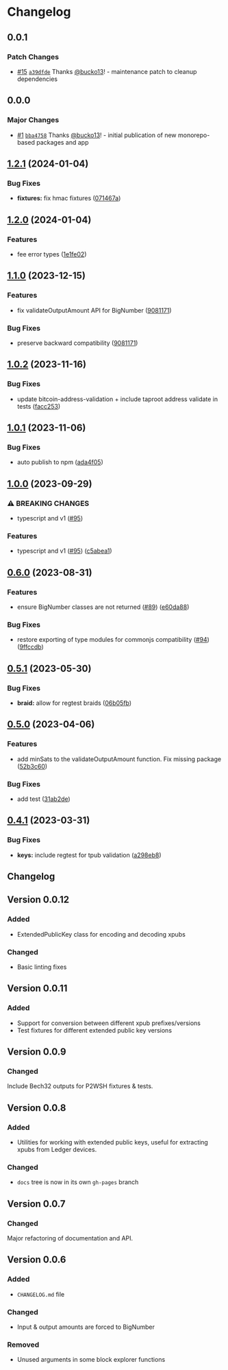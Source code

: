 # Changelog

## 0.0.1

### Patch Changes

- [#15](https://github.com/caravan-bitcoin/caravan/pull/15) [`a39dfde`](https://github.com/caravan-bitcoin/caravan/commit/a39dfde2aab9908370bc5eea032960b1939f1e14) Thanks [@bucko13](https://github.com/bucko13)! - maintenance patch to cleanup dependencies

## 0.0.0

### Major Changes

- [#1](https://github.com/caravan-bitcoin/caravan/pull/1) [`bba4758`](https://github.com/caravan-bitcoin/caravan/commit/bba47584018891aad88f2665521f2f8e4025beb2) Thanks [@bucko13](https://github.com/bucko13)! - initial publication of new monorepo-based packages and app

## [1.2.1](https://github.com/unchained-capital/unchained-bitcoin/compare/unchained-bitcoin-v1.2.0...unchained-bitcoin-v1.2.1) (2024-01-04)

### Bug Fixes

- **fixtures:** fix hmac fixtures ([071467a](https://github.com/unchained-capital/unchained-bitcoin/commit/071467a5be288319fb92f65c3e990deb80e8e9ca))

## [1.2.0](https://github.com/unchained-capital/unchained-bitcoin/compare/unchained-bitcoin-v1.1.0...unchained-bitcoin-v1.2.0) (2024-01-04)

### Features

- fee error types ([1e1fe02](https://github.com/unchained-capital/unchained-bitcoin/commit/1e1fe02dc901f9db0b35ae1a95807b7e6289dc5e))

## [1.1.0](https://github.com/unchained-capital/unchained-bitcoin/compare/unchained-bitcoin-v1.0.2...unchained-bitcoin-v1.1.0) (2023-12-15)

### Features

- fix validateOutputAmount API for BigNumber ([9081171](https://github.com/unchained-capital/unchained-bitcoin/commit/90811716fa512c2bed9ce1235fbcb273550a57fa))

### Bug Fixes

- preserve backward compatibility ([9081171](https://github.com/unchained-capital/unchained-bitcoin/commit/90811716fa512c2bed9ce1235fbcb273550a57fa))

## [1.0.2](https://github.com/unchained-capital/unchained-bitcoin/compare/unchained-bitcoin-v1.0.1...unchained-bitcoin-v1.0.2) (2023-11-16)

### Bug Fixes

- update bitcoin-address-validation + include taproot address validate in tests ([facc253](https://github.com/unchained-capital/unchained-bitcoin/commit/facc253373029739590649e7dd1185fc2831955f))

## [1.0.1](https://github.com/unchained-capital/unchained-bitcoin/compare/unchained-bitcoin-v1.0.0...unchained-bitcoin-v1.0.1) (2023-11-06)

### Bug Fixes

- auto publish to npm ([ada4f05](https://github.com/unchained-capital/unchained-bitcoin/commit/ada4f0570a9d73213c8a18a78c9892f42d8ad255))

## [1.0.0](https://github.com/unchained-capital/unchained-bitcoin/compare/unchained-bitcoin-v0.6.0...unchained-bitcoin-v1.0.0) (2023-09-29)

### ⚠ BREAKING CHANGES

- typescript and v1 ([#95](https://github.com/unchained-capital/unchained-bitcoin/issues/95))

### Features

- typescript and v1 ([#95](https://github.com/unchained-capital/unchained-bitcoin/issues/95)) ([c5abea1](https://github.com/unchained-capital/unchained-bitcoin/commit/c5abea1ca410324c2d4adf43d1a7d9812f086207))

## [0.6.0](https://github.com/unchained-capital/unchained-bitcoin/compare/unchained-bitcoin-v0.5.1...unchained-bitcoin-v0.6.0) (2023-08-31)

### Features

- ensure BigNumber classes are not returned ([#89](https://github.com/unchained-capital/unchained-bitcoin/issues/89)) ([e60da88](https://github.com/unchained-capital/unchained-bitcoin/commit/e60da88b39ceae378ee20df2798c8ad9ed71d976))

### Bug Fixes

- restore exporting of type modules for commonjs compatibility ([#94](https://github.com/unchained-capital/unchained-bitcoin/issues/94)) ([9ffccdb](https://github.com/unchained-capital/unchained-bitcoin/commit/9ffccdb76a85d845749d94beaf042f0991ef208b))

## [0.5.1](https://github.com/unchained-capital/unchained-bitcoin/compare/unchained-bitcoin-v0.5.0...unchained-bitcoin-v0.5.1) (2023-05-30)

### Bug Fixes

- **braid:** allow for regtest braids ([06b05fb](https://github.com/unchained-capital/unchained-bitcoin/commit/06b05fb8b70feed7f6ecc1b9bf333746f9f9cf9d))

## [0.5.0](https://github.com/unchained-capital/unchained-bitcoin/compare/unchained-bitcoin-v0.4.1...unchained-bitcoin-v0.5.0) (2023-04-06)

### Features

- add minSats to the validateOutputAmount function. Fix missing package ([52b3c60](https://github.com/unchained-capital/unchained-bitcoin/commit/52b3c6091b9656fbd1ae86587a054b1551d6c621))

### Bug Fixes

- add test ([31ab2de](https://github.com/unchained-capital/unchained-bitcoin/commit/31ab2de309360fa5824b1cddeba8e2910838767b))

## [0.4.1](https://github.com/unchained-capital/unchained-bitcoin/compare/unchained-bitcoin-v0.4.0...unchained-bitcoin-v0.4.1) (2023-03-31)

### Bug Fixes

- **keys:** include regtest for tpub validation ([a298eb8](https://github.com/unchained-capital/unchained-bitcoin/commit/a298eb8a618dddd2823b30f5c6e933db1dff1b5e))

## Changelog

## Version 0.0.12

### Added

- ExtendedPublicKey class for encoding and decoding xpubs

### Changed

- Basic linting fixes

## Version 0.0.11

### Added

- Support for conversion between different xpub prefixes/versions
- Test fixtures for different extended public key versions

## Version 0.0.9

### Changed

Include Bech32 outputs for P2WSH fixtures & tests.

## Version 0.0.8

### Added

- Utilities for working with extended public keys, useful for
  extracting xpubs from Ledger devices.

### Changed

- `docs` tree is now in its own `gh-pages` branch

## Version 0.0.7

### Changed

Major refactoring of documentation and API.

## Version 0.0.6

### Added

- `CHANGELOG.md` file

### Changed

- Input & output amounts are forced to BigNumber

### Removed

- Unused arguments in some block explorer functions
